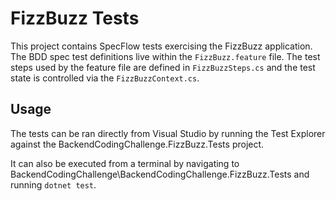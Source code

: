 # FizzBuzz Tests

This project contains SpecFlow tests exercising the FizzBuzz application. The BDD spec test definitions live within the `FizzBuzz.feature` file. The test steps used by the feature file are defined in `FizzBuzzSteps.cs` and the test state is controlled via the `FizzBuzzContext.cs`.

## Usage

The tests can be ran directly from Visual Studio by running the Test Explorer against the BackendCodingChallenge.FizzBuzz.Tests project.

It can also be executed from a terminal by navigating to BackendCodingChallenge\BackendCodingChallenge.FizzBuzz.Tests and running `dotnet test`.
